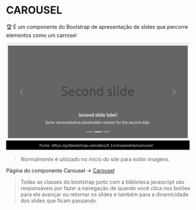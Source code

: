 # CAROUSEL

🏆 É um componente do Bootstrap de apresentação de slides que percorre elementos como um carrosel

<img src=https://github.com/ViniciusSXavier999/Assets/blob/main/P%C3%B3sGradua%C3%A7%C3%A3o/carousel.png width="500"/>

> Normalmente é utilizado no inicio do site para exibir imagens.
> 

Página do componente Carousel → [Carousel](https://getbootstrap.com/docs/5.2/components/carousel/#how-it-works)
> Todas as classes do bootstrap junto com a biblioteca javascript são responsáveis por fazer a navegação de quando você clica nos botões para ele avançar ou retornar os slides e também para a dinamicidade dos slides que ficam passando.
>






























